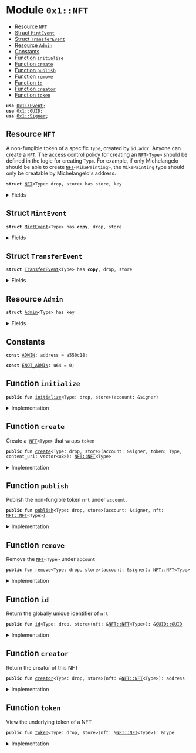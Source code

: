 
<a name="0x1_NFT"></a>

# Module `0x1::NFT`



-  [Resource `NFT`](#0x1_NFT_NFT)
-  [Struct `MintEvent`](#0x1_NFT_MintEvent)
-  [Struct `TransferEvent`](#0x1_NFT_TransferEvent)
-  [Resource `Admin`](#0x1_NFT_Admin)
-  [Constants](#@Constants_0)
-  [Function `initialize`](#0x1_NFT_initialize)
-  [Function `create`](#0x1_NFT_create)
-  [Function `publish`](#0x1_NFT_publish)
-  [Function `remove`](#0x1_NFT_remove)
-  [Function `id`](#0x1_NFT_id)
-  [Function `creator`](#0x1_NFT_creator)
-  [Function `token`](#0x1_NFT_token)


<pre><code><b>use</b> <a href="../../../../../../../experimental/releases/artifacts/current/build/MoveStdlib/docs/Event.md#0x1_Event">0x1::Event</a>;
<b>use</b> <a href="../../../../../../../experimental/releases/artifacts/current/build/MoveStdlib/docs/GUID.md#0x1_GUID">0x1::GUID</a>;
<b>use</b> <a href="../../../../../../../experimental/releases/artifacts/current/build/MoveStdlib/docs/Signer.md#0x1_Signer">0x1::Signer</a>;
</code></pre>



<a name="0x1_NFT_NFT"></a>

## Resource `NFT`

A non-fungible token of a specific <code>Type</code>, created by <code>id.addr</code>.
Anyone can create a <code><a href="NFT.md#0x1_NFT">NFT</a></code>. The access control policy for creating an <code><a href="NFT.md#0x1_NFT">NFT</a>&lt;Type&gt;</code> should be defined in the
logic for creating <code>Type</code>. For example, if only Michelangelo should be able to  create <code><a href="NFT.md#0x1_NFT">NFT</a>&lt;MikePainting&gt;</code>,
the <code>MikePainting</code> type should only be creatable by Michelangelo's address.


<pre><code><b>struct</b> <a href="NFT.md#0x1_NFT">NFT</a>&lt;Type: drop, store&gt; has store, key
</code></pre>



<details>
<summary>Fields</summary>


<dl>
<dt>
<code>token: Type</code>
</dt>
<dd>
 A struct to enable type-specific fields that will be different for each Token.
 For example, <code><a href="NFT.md#0x1_NFT">NFT</a>&lt;Painting&gt;</code> with
 <code><b>struct</b> Painting { name: vector&lt;u84, painter: vector&lt;u8&gt;, year: u64, ... }</code>,
 Or, <code><a href="NFT.md#0x1_NFT">NFT</a>&lt;DigitalPirateInGameItem&gt; { item_type: u8, item_power: u8, ... }</code>. Mutable.
</dd>
<dt>
<code>token_id: <a href="../../../../../../../experimental/releases/artifacts/current/build/MoveStdlib/docs/GUID.md#0x1_GUID_GUID">GUID::GUID</a></code>
</dt>
<dd>
 A globally unique identifier, which includes the address of the NFT
 creator (who may or may not be the same as the content creator). Immutable.
</dd>
<dt>
<code>content_uri: vector&lt;u8&gt;</code>
</dt>
<dd>
 pointer to where the content and metadata is stored. Could be a DiemID domain, IPFS, Dropbox url, etc. Immutable.
</dd>
<dt>
<code>content_hash: vector&lt;u8&gt;</code>
</dt>
<dd>
 cryptographic hash of the NFT's contents (e.g., hash of the bytes corresponding to a video)
</dd>
</dl>


</details>

<a name="0x1_NFT_MintEvent"></a>

## Struct `MintEvent`



<pre><code><b>struct</b> <a href="NFT.md#0x1_NFT_MintEvent">MintEvent</a>&lt;Type&gt; has <b>copy</b>, drop, store
</code></pre>



<details>
<summary>Fields</summary>


<dl>
<dt>
<code>id: <a href="../../../../../../../experimental/releases/artifacts/current/build/MoveStdlib/docs/GUID.md#0x1_GUID_ID">GUID::ID</a></code>
</dt>
<dd>

</dd>
<dt>
<code>creator: address</code>
</dt>
<dd>

</dd>
<dt>
<code>content_uri: vector&lt;u8&gt;</code>
</dt>
<dd>

</dd>
</dl>


</details>

<a name="0x1_NFT_TransferEvent"></a>

## Struct `TransferEvent`



<pre><code><b>struct</b> <a href="NFT.md#0x1_NFT_TransferEvent">TransferEvent</a>&lt;Type&gt; has <b>copy</b>, drop, store
</code></pre>



<details>
<summary>Fields</summary>


<dl>
<dt>
<code>from: address</code>
</dt>
<dd>

</dd>
<dt>
<code><b>to</b>: address</code>
</dt>
<dd>

</dd>
</dl>


</details>

<a name="0x1_NFT_Admin"></a>

## Resource `Admin`



<pre><code><b>struct</b> <a href="NFT.md#0x1_NFT_Admin">Admin</a>&lt;Type&gt; has key
</code></pre>



<details>
<summary>Fields</summary>


<dl>
<dt>
<code>mint_events: <a href="../../../../../../../experimental/releases/artifacts/current/build/MoveStdlib/docs/Event.md#0x1_Event_EventHandle">Event::EventHandle</a>&lt;<a href="NFT.md#0x1_NFT_MintEvent">NFT::MintEvent</a>&lt;Type&gt;&gt;</code>
</dt>
<dd>

</dd>
</dl>


</details>

<a name="@Constants_0"></a>

## Constants


<a name="0x1_NFT_ADMIN"></a>



<pre><code><b>const</b> <a href="NFT.md#0x1_NFT_ADMIN">ADMIN</a>: address = a550c18;
</code></pre>



<a name="0x1_NFT_ENOT_ADMIN"></a>



<pre><code><b>const</b> <a href="NFT.md#0x1_NFT_ENOT_ADMIN">ENOT_ADMIN</a>: u64 = 0;
</code></pre>



<a name="0x1_NFT_initialize"></a>

## Function `initialize`



<pre><code><b>public</b> <b>fun</b> <a href="NFT.md#0x1_NFT_initialize">initialize</a>&lt;Type: drop, store&gt;(account: &signer)
</code></pre>



<details>
<summary>Implementation</summary>


<pre><code><b>public</b> <b>fun</b> <a href="NFT.md#0x1_NFT_initialize">initialize</a>&lt;Type: store + drop&gt;(account: &signer) {
    <b>assert</b>(<a href="../../../../../../../experimental/releases/artifacts/current/build/MoveStdlib/docs/Signer.md#0x1_Signer_address_of">Signer::address_of</a>(account) == <a href="NFT.md#0x1_NFT_ADMIN">ADMIN</a>, <a href="NFT.md#0x1_NFT_ENOT_ADMIN">ENOT_ADMIN</a>);
    move_to(account, <a href="NFT.md#0x1_NFT_Admin">Admin</a> { mint_events: <a href="../../../../../../../experimental/releases/artifacts/current/build/MoveStdlib/docs/Event.md#0x1_Event_new_event_handle">Event::new_event_handle</a>&lt;<a href="NFT.md#0x1_NFT_MintEvent">MintEvent</a>&lt;Type&gt;&gt;(account) })
}
</code></pre>



</details>

<a name="0x1_NFT_create"></a>

## Function `create`

Create a<code> <a href="NFT.md#0x1_NFT">NFT</a>&lt;Type&gt;</code> that wraps <code>token</code>


<pre><code><b>public</b> <b>fun</b> <a href="NFT.md#0x1_NFT_create">create</a>&lt;Type: drop, store&gt;(account: &signer, token: Type, content_uri: vector&lt;u8&gt;): <a href="NFT.md#0x1_NFT_NFT">NFT::NFT</a>&lt;Type&gt;
</code></pre>



<details>
<summary>Implementation</summary>


<pre><code><b>public</b> <b>fun</b> <a href="NFT.md#0x1_NFT_create">create</a>&lt;Type: store + drop&gt;(
    account: &signer, token: Type, content_uri: vector&lt;u8&gt;
): <a href="NFT.md#0x1_NFT">NFT</a>&lt;Type&gt; <b>acquires</b> <a href="NFT.md#0x1_NFT_Admin">Admin</a> {
    <b>let</b> creator = <a href="../../../../../../../experimental/releases/artifacts/current/build/MoveStdlib/docs/Signer.md#0x1_Signer_address_of">Signer::address_of</a>(account);
    <b>let</b> token_id = <a href="../../../../../../../experimental/releases/artifacts/current/build/MoveStdlib/docs/GUID.md#0x1_GUID_create">GUID::create</a>(account);
    <a href="../../../../../../../experimental/releases/artifacts/current/build/MoveStdlib/docs/Event.md#0x1_Event_emit_event">Event::emit_event</a>(
        &<b>mut</b> borrow_global_mut&lt;<a href="NFT.md#0x1_NFT_Admin">Admin</a>&lt;Type&gt;&gt;(<a href="NFT.md#0x1_NFT_ADMIN">ADMIN</a>).mint_events,
        <a href="NFT.md#0x1_NFT_MintEvent">MintEvent</a> {
            id: <a href="../../../../../../../experimental/releases/artifacts/current/build/MoveStdlib/docs/GUID.md#0x1_GUID_id">GUID::id</a>(&token_id),
            creator,
            content_uri: <b>copy</b> content_uri
        }
    );
    // TODO: take this <b>as</b> input
    <b>let</b> content_hash = x"";
    <a href="NFT.md#0x1_NFT">NFT</a> { token, token_id, content_uri, content_hash }
}
</code></pre>



</details>

<a name="0x1_NFT_publish"></a>

## Function `publish`

Publish the non-fungible token <code>nft</code> under <code>account</code>.


<pre><code><b>public</b> <b>fun</b> <a href="NFT.md#0x1_NFT_publish">publish</a>&lt;Type: drop, store&gt;(account: &signer, nft: <a href="NFT.md#0x1_NFT_NFT">NFT::NFT</a>&lt;Type&gt;)
</code></pre>



<details>
<summary>Implementation</summary>


<pre><code><b>public</b> <b>fun</b> <a href="NFT.md#0x1_NFT_publish">publish</a>&lt;Type: store + drop&gt;(account: &signer, nft: <a href="NFT.md#0x1_NFT">NFT</a>&lt;Type&gt;) {
    move_to(account, nft)
}
</code></pre>



</details>

<a name="0x1_NFT_remove"></a>

## Function `remove`

Remove the <code><a href="NFT.md#0x1_NFT">NFT</a>&lt;Type&gt;</code> under <code>account</code>


<pre><code><b>public</b> <b>fun</b> <a href="NFT.md#0x1_NFT_remove">remove</a>&lt;Type: drop, store&gt;(account: &signer): <a href="NFT.md#0x1_NFT_NFT">NFT::NFT</a>&lt;Type&gt;
</code></pre>



<details>
<summary>Implementation</summary>


<pre><code><b>public</b> <b>fun</b> <a href="NFT.md#0x1_NFT_remove">remove</a>&lt;Type: store + drop&gt;(account: &signer): <a href="NFT.md#0x1_NFT">NFT</a>&lt;Type&gt; <b>acquires</b> <a href="NFT.md#0x1_NFT">NFT</a> {
    move_from&lt;<a href="NFT.md#0x1_NFT">NFT</a>&lt;Type&gt;&gt;(<a href="../../../../../../../experimental/releases/artifacts/current/build/MoveStdlib/docs/Signer.md#0x1_Signer_address_of">Signer::address_of</a>(account))
}
</code></pre>



</details>

<a name="0x1_NFT_id"></a>

## Function `id`

Return the globally unique identifier of <code>nft</code>


<pre><code><b>public</b> <b>fun</b> <a href="NFT.md#0x1_NFT_id">id</a>&lt;Type: drop, store&gt;(nft: &<a href="NFT.md#0x1_NFT_NFT">NFT::NFT</a>&lt;Type&gt;): &<a href="../../../../../../../experimental/releases/artifacts/current/build/MoveStdlib/docs/GUID.md#0x1_GUID_GUID">GUID::GUID</a>
</code></pre>



<details>
<summary>Implementation</summary>


<pre><code><b>public</b> <b>fun</b> <a href="NFT.md#0x1_NFT_id">id</a>&lt;Type: store + drop&gt;(nft: &<a href="NFT.md#0x1_NFT">NFT</a>&lt;Type&gt;): &<a href="../../../../../../../experimental/releases/artifacts/current/build/MoveStdlib/docs/GUID.md#0x1_GUID">GUID</a> {
    &nft.token_id
}
</code></pre>



</details>

<a name="0x1_NFT_creator"></a>

## Function `creator`

Return the creator of this NFT


<pre><code><b>public</b> <b>fun</b> <a href="NFT.md#0x1_NFT_creator">creator</a>&lt;Type: drop, store&gt;(nft: &<a href="NFT.md#0x1_NFT_NFT">NFT::NFT</a>&lt;Type&gt;): address
</code></pre>



<details>
<summary>Implementation</summary>


<pre><code><b>public</b> <b>fun</b> <a href="NFT.md#0x1_NFT_creator">creator</a>&lt;Type: store + drop&gt;(nft: &<a href="NFT.md#0x1_NFT">NFT</a>&lt;Type&gt;): address {
    <a href="../../../../../../../experimental/releases/artifacts/current/build/MoveStdlib/docs/GUID.md#0x1_GUID_creator_address">GUID::creator_address</a>(<a href="NFT.md#0x1_NFT_id">id</a>&lt;Type&gt;(nft))
}
</code></pre>



</details>

<a name="0x1_NFT_token"></a>

## Function `token`

View the underlying token of a NFT


<pre><code><b>public</b> <b>fun</b> <a href="NFT.md#0x1_NFT_token">token</a>&lt;Type: drop, store&gt;(nft: &<a href="NFT.md#0x1_NFT_NFT">NFT::NFT</a>&lt;Type&gt;): &Type
</code></pre>



<details>
<summary>Implementation</summary>


<pre><code><b>public</b> <b>fun</b> <a href="NFT.md#0x1_NFT_token">token</a>&lt;Type: store + drop&gt;(nft: &<a href="NFT.md#0x1_NFT">NFT</a>&lt;Type&gt;): &Type {
    &nft.token
}
</code></pre>



</details>

